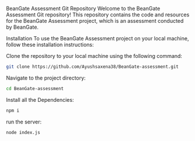 BeanGate Assessment Git Repository
Welcome to the BeanGate Assessment Git repository! This repository contains the code and resources for the BeanGate Assessment project, which is an assessment conducted by BeanGate.

Installation
To use the BeanGate Assessment project on your local machine, follow these installation instructions:

Clone the repository to your local machine using the following command:
```bash
git clone https://github.com/Ayushsaxena38/BeanGate-assessment.git
```

Navigate to the project directory:
```bash
cd BeanGate-assessment
```

Install all the Dependencies:
```bash
npm i
```

run the server:
```bash
node index.js
